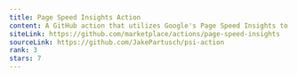 ```yaml
---
title: Page Speed Insights Action
content: A GitHub action that utilizes Google's Page Speed Insights to generate a performance report
siteLink: https://github.com/marketplace/actions/page-speed-insights
sourceLink: https://github.com/JakePartusch/psi-action
rank: 3
stars: 7
---
```

